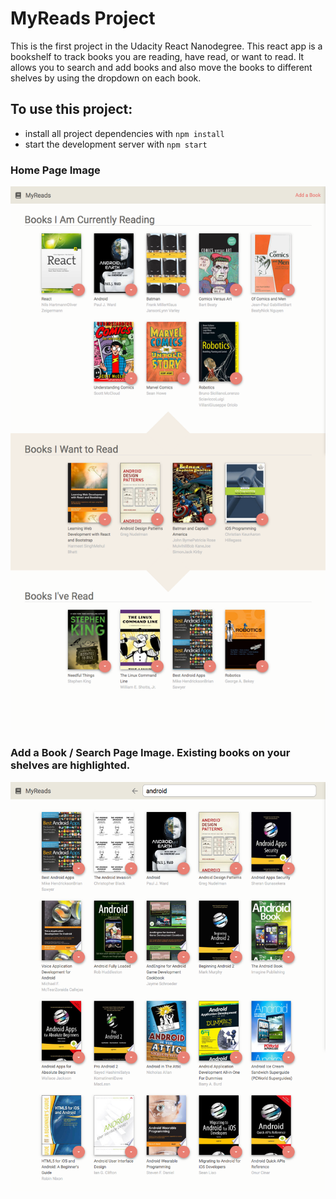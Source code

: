 # MyReads Project

This is the first project in the Udacity React Nanodegree. This react app is a bookshelf to track books you are reading, have read, or want to read. It allows you to search and add books and also move the books to different shelves by using the dropdown on each book.

## To use this project:

* install all project dependencies with `npm install`
* start the development server with `npm start`

### Home Page Image
![MyReads Home](myReads-home.png)

### Add a Book / Search Page Image. Existing books on your shelves are highlighted.
![MyReads Home](myReads-search.png)
